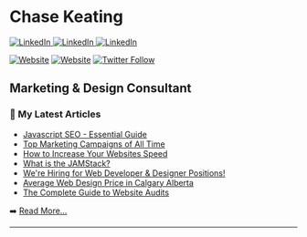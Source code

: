 # Chase Keating

   <a href="https://www.linkedin.com/in/chasekeating/" target="_blank">
    <img alt="LinkedIn" src="https://img.shields.io/badge/LinkedIn-0077B5?style=for-the-badge&logo=linkedin&logoColor=white">
  </a>
    <a href="https://www.instagram.com/chasekeating/" target="_blank">
    <img alt="LinkedIn" src="https://img.shields.io/badge/Instagram-E4405F?style=for-the-badge&logo=instagram&logoColor=white">
  </a>
  </a>
    <a href="https://www.facebook.com/chase.keating.58" target="_blank">
    <img alt="LinkedIn" src="https://img.shields.io/badge/Facebook-1877F2?style=for-the-badge&logo=facebook&logoColor=white">
  </a>

[![Website](https://img.shields.io/website?label=chasekeating.com&style=for-the-badge&url=https%3A%2F%2Fchasekeating.com)](https://chasekeating.com)
[![Website](https://img.shields.io/website?label=voxdigital.ca&style=for-the-badge&url=https%3A%2F%2Fvoxdigital.ca)](https://voxdigital.ca)
[![Twitter Follow](https://img.shields.io/twitter/follow/voxdigitalyyc?color=1DA1F2&logo=twitter&style=for-the-badge)](https://twitter.com/intent/follow?original_referer=https%3A%2F%2Fgithub.com%2Fvoxdigitalyyc&screen_name=voxdigitalyyc)
 

## Marketing & Design Consultant

<!--
### Connect with me:

[<img align="left" alt="Vox Digital Website" width="22px" src="https://raw.githubusercontent.com/iconic/open-iconic/master/svg/globe.svg" />][website]
[<img align="left" alt="Vox Digital Twtter | Twitter" width="22px" src="https://cdn.jsdelivr.net/npm/simple-icons@v3/icons/twitter.svg" />][twitter]
[<img align="left" alt="Chase Keating LinkedIn | LinkedIn" width="22px" src="https://cdn.jsdelivr.net/npm/simple-icons@v3/icons/linkedin.svg" />][linkedin]
[<img align="left" alt="Chase Keating Instagram | Instagram" width="22px" src="https://cdn.jsdelivr.net/npm/simple-icons@v3/icons/instagram.svg" />][instagram]


</br>-->

### 📕 My Latest Articles
- [Javascript SEO - Essential Guide](https://voxdigital.ca/javascript-seo/)
- [Top Marketing Campaigns of All Time](https://voxdigital.ca/top-marketing-campaigns-of-all-time/)
- [How to Increase Your Websites Speed](https://voxdigital.ca/how-to-increase-your-websites-speed/)
- [What is the JAMStack?](https://www.voxdigital.ca/what-is-the-jamstack/)
- [We're Hiring for Web Developer & Designer Positions!](https://www.voxdigital.ca/were-hiring-a-web-developer-and-designer/)
- [Average Web Design Price in Calgary Alberta](https://www.voxdigital.ca/web-design-prices-in-calgary-alberta/)
- [The Complete Guide to Website Audits](https://www.voxdigital.ca/website-audit-guide/)

➡️ [Read More...](https://voxdigital.ca/blog)

---


[website]: https://voxdigital.ca
[twitter]: https://twitter.com/voxdigitalyyc
[instagram]: https://instagram.com/chasekeating
[linkedin]: https://www.linkedin.com/in/chasekeating/
